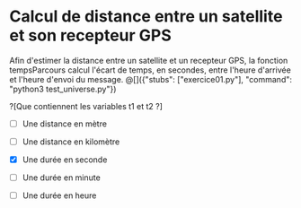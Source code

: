 # Calcul de distance entre un satellite et son recepteur GPS

Afin d'estimer la distance entre un satellite et un recepteur GPS, la fonction tempsParcours calcul l'écart de temps, en secondes, entre l'heure d'arrivée et l'heure d'envoi du message.
@[]({"stubs": ["exercice01.py"], "command": "python3 test_universe.py"})

?[Que contiennent les variables t1 et t2 ?]
-[ ] Une distance en mètre
-[ ] Une distance en kilomètre
-[x] Une durée en seconde
-[ ] Une durée en minute
-[ ] Une durée en heure



